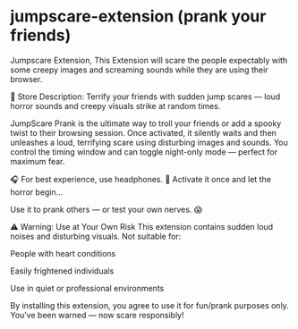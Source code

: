 # jumpscare-extension (prank your friends)
Jumpscare Extension, This Extension will scare the people expectably with some creepy images and screaming sounds while they are using their browser.

📝 Store Description:
Terrify your friends with sudden jump scares — loud horror sounds and creepy visuals strike at random times.

JumpScare Prank is the ultimate way to troll your friends or add a spooky twist to their browsing session. Once activated, it silently waits and then unleashes a loud, terrifying scare using disturbing images and sounds. You control the timing window and can toggle night-only mode — perfect for maximum fear.

🎧 For best experience, use headphones.
👻 Activate it once and let the horror begin...

Use it to prank others — or test your own nerves. 😱

⚠️ Warning: Use at Your Own Risk
This extension contains sudden loud noises and disturbing visuals.
Not suitable for:

People with heart conditions

Easily frightened individuals

Use in quiet or professional environments

By installing this extension, you agree to use it for fun/prank purposes only. You’ve been warned — now scare responsibly!
